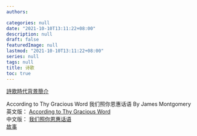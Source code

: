 ```yaml
---
authors:

categories: null
date: "2021-10-10T13:11:22+08:00"
description: null
draft: false
featuredImage: null
lastmod: "2021-10-10T13:11:22+08:00"
series: null
tags: null
title: 诗歌
toc: true
---
```


<!--more-->

<a href = "http://aries.dyu.edu.tw/~cosh/charpter/antiphontime.htm">詩歌時代背景簡介</a>  

According to Thy Gracious Word 我们照你恩惠话语 By James Montgomery  
英文版： <a href = "https://www.youtube.com/watch?v=TIdvsV5vbp8">According to Thy Gracious Word</a>   
中文版： <a href = "https://www.youtube.com/watch?v=58QG813SyWI">我们照你恩惠话语</a>  
<a href="http://m.blog.sina.com.tw/dingo50/article.php?pbgid=54856&entryid=575543">故事</a>



